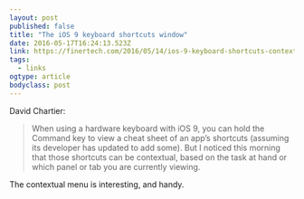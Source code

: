 ```yaml
---
layout: post 
published: false 
title: "The iOS 9 keyboard shortcuts window" 
date: 2016-05-17T16:24:13.523Z 
link: https://finertech.com/2016/05/14/ios-9-keyboard-shortcuts-contextual/ 
tags:
  - links
ogtype: article 
bodyclass: post 
---
```


David Chartier:

> When using a hardware keyboard with iOS 9, you can hold the Command key to view a cheat sheet of an app’s shortcuts (assuming its developer has updated to add some). But I noticed this morning that those shortcuts can be contextual, based on the task at hand or which panel or tab you are currently viewing.

The contextual menu is interesting, and handy.
